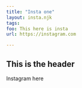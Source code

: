 ```yaml
---
title: "Insta one"
layout: insta.njk
tags: 
foo: This here is insta
url: https://instagram.com

---
```


## This is the header

Instagram here
